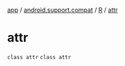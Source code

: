 [app](../../../index.md) / [android.support.compat](../../index.md) / [R](../index.md) / [attr](.)

# attr

`class attr`
`class attr`